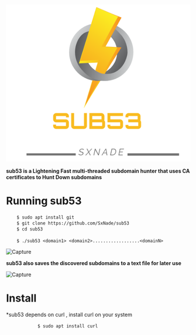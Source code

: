 ![Capture](https://github.com/SxNade/sub53/blob/main/sub53.png)


**sub53 is a Lightening Fast multi-threaded subdomain hunter that uses  CA certificates to Hunt Down subdomains**


# Running sub53

        $ sudo apt install git
        $ git clone https://github.com/SxNade/sub53
        $ cd sub53
        
        $ ./sub53 <domain1> <domain2>..................<domainN>

![Capture](https://github.com/SxNade/SxNade.github.io/blob/main/sub53.gif)
    
**sub53 also saves the discovered subdomains to a text file for later use**

![Capture](https://github.com/SxNade/SxNade.github.io/blob/main/sub53fl.gif)

# Install

*sub53 depends on curl , install curl on your system

                $ sudo apt install curl

